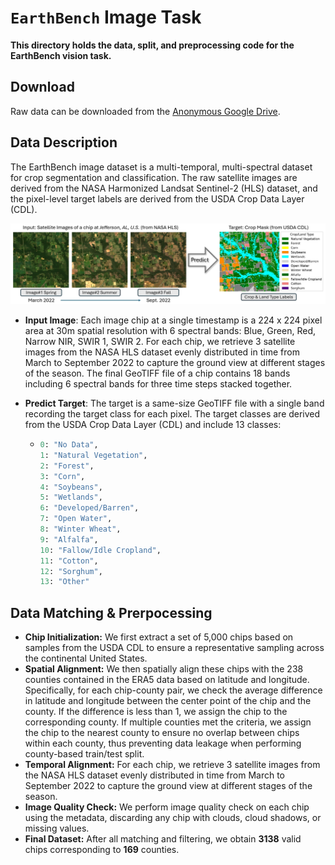 # `EarthBench` Image Task

**This directory holds the data, split, and preprocessing code for the EarthBench vision task.**

## Download

Raw data can be downloaded from the [Anonymous Google Drive](https://drive.google.com/drive/folders/1D-JntK90v48sKHmFum0nU58K6xsqlNHp?usp=sharing).

## Data Description

The EarthBench image dataset is a multi-temporal, multi-spectral dataset for crop segmentation and classification. 
The raw satellite images are derived from the NASA Harmonized Landsat Sentinel-2 (HLS) dataset, and the pixel-level target labels are derived from the USDA Crop Data Layer (CDL).

![image](data_example.png)

- **Input Image**: Each image chip at a single timestamp is a 224 x 224 pixel area at 30m spatial resolution with 6 spectral bands: Blue, Green, Red, Narrow NIR, SWIR 1, SWIR 2. For each chip, we retrieve 3 satellite images from the NASA HLS dataset evenly distributed in time from March to September 2022 to capture the ground view at different stages of the season. The final GeoTIFF file of a chip contains 18 bands including 6 spectral bands for three time steps stacked together.

- **Predict Target**: The target is a same-size GeoTIFF file with a single band recording the target class for each pixel. The target classes are derived from the USDA Crop Data Layer (CDL) and include 13 classes: 
    -   ```python
        0: "No Data",
        1: "Natural Vegetation",
        2: "Forest",
        3: "Corn",
        4: "Soybeans",
        5: "Wetlands",
        6: "Developed/Barren",
        7: "Open Water",
        8: "Winter Wheat",
        9: "Alfalfa",
        10: "Fallow/Idle Cropland",
        11: "Cotton",
        12: "Sorghum",
        13: "Other"
        ```

## Data Matching & Prerpocessing

- **Chip Initialization:** We first extract a set of 5,000 chips based on samples from the USDA CDL to ensure a representative sampling across the continental United States.
- **Spatial Alignment:** We then spatially align these chips with the 238 counties contained in the ERA5 data based on latitude and longitude. Specifically, for each chip-county pair, we check the average difference in latitude and longitude between the center point of the chip and the county. If the difference is less than 1, we assign the chip to the corresponding county. If multiple counties met the criteria, we assign the chip to the nearest county to ensure no overlap between chips within each county, thus preventing data leakage when performing county-based train/test split.
- **Temporal Alignment:** For each chip, we retrieve 3 satellite images from the NASA HLS dataset evenly distributed in time from March to September 2022 to capture the ground view at different stages of the season.
- **Image Quality Check:** We perform image quality check on each chip using the metadata, discarding any chip with clouds, cloud shadows, or missing values.
- **Final Dataset:** After all matching and filtering, we obtain **3138** valid chips corresponding to **169** counties.
